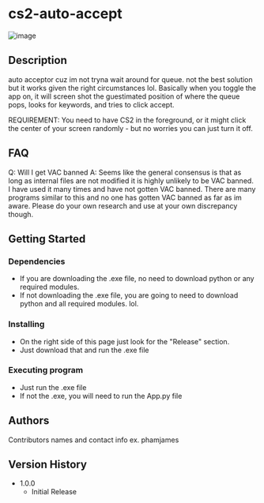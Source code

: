 # cs2-auto-accept

![image](https://github.com/phamjames/cs2-auto-accept/assets/37754596/7e88f5d0-4dfd-476f-b99e-c1f56d98116b)

## Description
auto acceptor cuz im not tryna wait around for queue. not the best solution but it works given the right circumstances lol.
Basically when you toggle the app on, it will screen shot the guestimated position of where the queue pops, looks for keywords, and tries to click accept.

REQUIREMENT: You need to have CS2 in the foreground, or it might click the center of your screen randomly - but no worries you can just turn it off.

## FAQ
Q: Will I get VAC banned
A: Seems like the general consensus is that as long as internal files are not modified it is highly unlikely to be VAC banned. I have used it many times and have not gotten VAC banned.
There are many programs similar to this and no one has gotten VAC banned as far as im aware. Please do your own research and use at your own discrepancy though. 

## Getting Started

### Dependencies
* If you are downloading the .exe file, no need to download python or any required modules.
* If not downloading the .exe file, you are going to need to download python and all required modules. lol.

### Installing
* On the right side of this page just look for the "Release" section.
* Just download that and run the .exe file

### Executing program
* Just run the .exe file
* If not the .exe, you will need to run the App.py file

## Authors
Contributors names and contact info
ex. phamjames

## Version History
* 1.0.0
    * Initial Release
